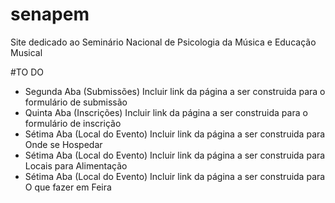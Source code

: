 # senapem
Site dedicado ao Seminário Nacional de Psicologia da Música e Educação Musical

#TO DO
* Segunda Aba (Submissões) Incluir link da página a ser construida para o formulário de submissão
* Quinta Aba (Inscrições) Incluir link da página a ser construida para o formulário de inscrição
* Sétima Aba (Local do Evento) Incluir link da página a ser construida para Onde se Hospedar
* Sétima Aba (Local do Evento) Incluir link da página a ser construida para Locais para Alimentação
* Sétima Aba (Local do Evento) Incluir link da página a ser construida para O que fazer em Feira

